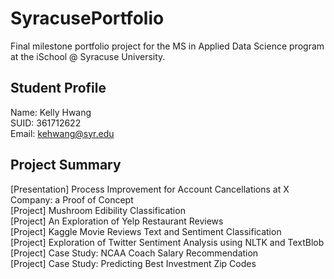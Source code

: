 # SyracusePortfolio
Final milestone portfolio project for the MS in Applied Data Science program at the iSchool @ Syracuse University.

## Student Profile
Name: Kelly Hwang<br>
SUID: 361712622<br>
Email: kehwang@syr.edu<br>

## Project Summary
[Presentation] Process Improvement for Account Cancellations at X Company: a Proof of Concept<br>
[Project] Mushroom Edibility Classification<br>
[Project] An Exploration of Yelp Restaurant Reviews<br>
[Project] Kaggle Movie Reviews Text and Sentiment Classification<br>
[Project] Exploration of Twitter Sentiment Analysis using NLTK and TextBlob<br>
[Project] Case Study: NCAA Coach Salary Recommendation<br>
[Project] Case Study: Predicting Best Investment Zip Codes<br>
